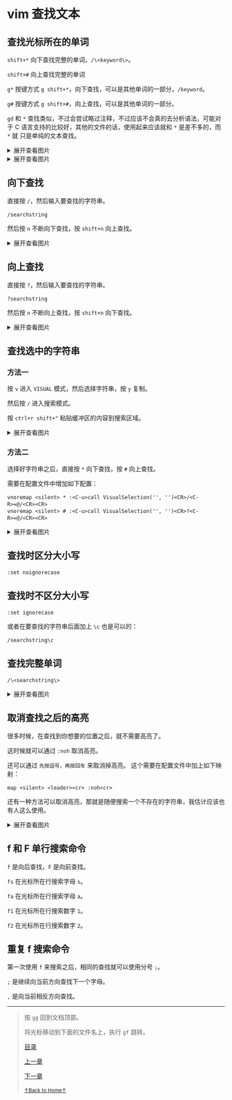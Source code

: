 # vim 查找文本

## 查找光标所在的单词

`shift+*` 向下查找完整的单词，`/\<keyword\>`。

`shift+#` 向上查找完整的单词

`g*` 按键方式 `g shift+*`，向下查找，可以是其他单词的一部分，`/keyword`。

`g#` 按键方式 `g shift+#`，向上查找，可以是其他单词的一部分。

`gd` 和 `*` 查找类似，不过会尝试略过注释，不过应该不会真的去分析语法，可能对于 C
语言支持的比较好，其他的文件的话，使用起来应该就和 `*` 是差不多的，而 `*` 就
只是单纯的文本查找。

<details>
<summary>展开查看图片</summary>
<img src="../../images/vim_1.3_search_01.gif" alt="vim_1.3_search_01.gif" />
</details>

<details>
<summary>展开查看图片</summary>
<img src="../../images/vim_1.3_search_02.gif" alt="vim_1.3_search_02.gif" />
</details>

## 向下查找

直接按 `/`，然后输入要查找的字符串。

```
/searchstring
```

然后按 `n` 不断向下查找，按 `shift+n` 向上查找。

<details>
<summary>展开查看图片</summary>
<img src="../../images/vim_1.3_search_03.gif" alt="vim_1.3_search_03.gif" />
</details>

## 向上查找

直接按 `?`，然后输入要查找的字符串。

```
?searchstring
```

然后按 `n` 不断向上查找，按 `shift+n` 向下查找。

<details>
<summary>展开查看图片</summary>
<img src="../../images/vim_1.3_search_04.gif" alt="vim_1.3_search_04.gif" />
</details>

## 查找选中的字符串

### 方法一

按 `v` 进入 `VISUAL` 模式，然后选择字符串，按 `y` 复制。

然后按 `/` 进入搜索模式。

按 `ctrl+r shift+"` 粘贴缓冲区的内容到搜索区域。

<details>
<summary>展开查看图片</summary>
<img src="../../images/vim_1.3_search_05.gif" alt="vim_1.3_search_05.gif" />
</details>

### 方法二

选择好字符串之后，直接按 `*` 向下查找，按 `#` 向上查找。

需要在配置文件中增加如下配置：

```
vnoremap <silent> * :<C-u>call VisualSelection('', '')<CR>/<C-R>=@/<CR><CR>
vnoremap <silent> # :<C-u>call VisualSelection('', '')<CR>?<C-R>=@/<CR><CR>
```

<details>
<summary>展开查看图片</summary>
<img src="../../images/vim_1.3_search_06.gif" alt="vim_1.3_search_06.gif" />
</details>

## 查找时区分大小写

```
:set noignorecase
```

## 查找时不区分大小写

```
:set ignorecase
```

或者在要查找的字符串后面加上 `\c` 也是可以的：

```
/searchstring\c
```

## 查找完整单词

```
/\<searchstring\>
```

<details>
<summary>展开查看图片</summary>
<img src="../../images/vim_1.3_search_07.gif" alt="vim_1.3_search_07.gif" />
</details>

## 取消查找之后的高亮

很多时候，在查找到你想要的位置之后，就不需要高亮了。

这时候就可以通过 `:noh` 取消高亮。

还可以通过 `先按逗号，再按回车` 来取消掉高亮。
这个需要在配置文件中加上如下映射：

```
map <silent> <leader><cr> :noh<cr>
```

还有一种方法可以取消高亮，那就是随便搜索一个不存在的字符串，我估计应该也有人这么使用。

<details>
<summary>展开查看图片</summary>
<img src="../../images/vim_1.3_search_08.gif" alt="vim_1.3_search_08.gif" />
</details>

## f 和 F 单行搜索命令

`f` 是向后查找，`F` 是向前查找。

`fs` 在光标所在行搜索字母 `s`。

`fa` 在光标所在行搜索字母 `a`。

`f1` 在光标所在行搜索数字 `1`。

`f2` 在光标所在行搜索数字 `2`。

## 重复 f 搜索命令

第一次使用 `f` 来搜索之后，相同的查找就可以使用分号 `;`。

`;` 是继续向当前方向查找下一个字母。

`,` 是向当前相反方向查找。

* * *

> 按 `gg` 回到文档顶部。
>
> 将光标移动到下面的文件名上，执行 `gf` 跳转。
>
> [目录](README.md)
>
> [上一章](README_vim_1.2_move_cursor.md)
>
> [下一章](README_vim_1.4_modify.md)
>
> <a href='https://github.com/MDGSF/MyVim'><small>↑Back to Home↑</small></a>

